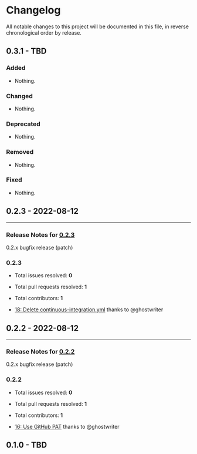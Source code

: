 # Changelog

All notable changes to this project will be documented in this file, in reverse chronological order by release.


## 0.3.1 - TBD

### Added

- Nothing.

### Changed

- Nothing.

### Deprecated

- Nothing.

### Removed

- Nothing.

### Fixed

- Nothing.

## 0.2.3 - 2022-08-12


-----

### Release Notes for [0.2.3](https://github.com/ghostwriter/composer-lock/milestone/12)

0.2.x bugfix release (patch)

### 0.2.3

- Total issues resolved: **0**
- Total pull requests resolved: **1**
- Total contributors: **1**

 - [18: Delete continuous-integration.yml](https://github.com/ghostwriter/composer-lock/pull/18) thanks to @ghostwriter

## 0.2.2 - 2022-08-12

-----

### Release Notes for [0.2.2](https://github.com/ghostwriter/composer-lock/milestone/10)

0.2.x bugfix release (patch)

### 0.2.2

- Total issues resolved: **0**
- Total pull requests resolved: **1**
- Total contributors: **1**

 - [16: Use GitHub PAT](https://github.com/ghostwriter/composer-lock/pull/16) thanks to @ghostwriter

## 0.1.0 - TBD
